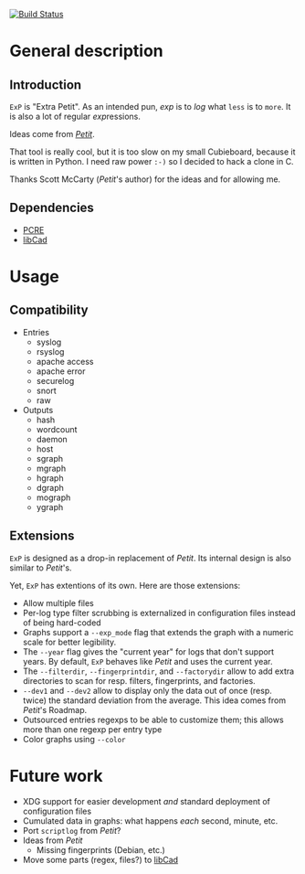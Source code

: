 [![Build Status](https://travis-ci.org/cadrian/exp.png?branch=master)](https://travis-ci.org/cadrian/exp)

# General description

## Introduction

`ExP` is "Extra Petit". As an intended pun, *exp* is to *log* what `less` is to `more`. It is also a lot of regular *exp*ressions.

Ideas come from [*Petit*](http://crunchtools.com/software/petit/).

That tool is really cool, but it is too slow on my small Cubieboard,
because it is written in Python. I need raw power `:-)` so I decided
to hack a clone in C.

Thanks Scott McCarty (*Petit*'s author) for the ideas and for allowing me.

## Dependencies

* [PCRE](http://www.pcre.org)
* [libCad](https://github.com/cadrian/libcad)

# Usage

## Compatibility

* Entries
  * syslog
  * rsyslog
  * apache access
  * apache error
  * securelog
  * snort
  * raw
* Outputs
  * hash
  * wordcount
  * daemon
  * host
  * sgraph
  * mgraph
  * hgraph
  * dgraph
  * mograph
  * ygraph

## Extensions

`ExP` is designed as a drop-in replacement of *Petit*. Its internal
design is also similar to *Petit*'s.

Yet, `ExP` has extentions of its own. Here are those extensions:

* Allow multiple files
* Per-log type filter scrubbing is externalized in configuration files
  instead of being hard-coded
* Graphs support a `--exp_mode` flag that extends the graph with a
  numeric scale for better legibility.
* The `--year` flag gives the "current year" for logs that don't
  support years. By default, `ExP` behaves like *Petit* and uses the
  current year.
* The `--filterdir`, `--fingerprintdir`, and `--factorydir` allow to add extra
  directories to scan for resp. filters, fingerprints, and factories.
* `--dev1` and `--dev2` allow to display only the data out of once
  (resp. twice) the standard deviation from the average.
  This idea comes from *Petit*'s Roadmap.
* Outsourced entries regexps to be able to customize them; this allows
  more than one regexp per entry type
* Color graphs using `--color`

# Future work

* XDG support for easier development *and* standard deployment of
  configuration files
* Cumulated data in graphs: what happens *each* second, minute, etc.
* Port `scriptlog` from *Petit*?
* Ideas from *Petit*
  * Missing fingerprints (Debian, etc.)
* Move some parts (regex, files?) to [libCad](https://github.com/cadrian/libcad)

